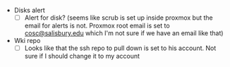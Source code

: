 - Disks alert
	- [ ] Alert for disk? (seems like scrub is set up inside proxmox but the email for alerts is not. Proxmox root email is set to cosc@salisbury.edu which I'm not sure if we have an email like that)
- Wki repo
	- [ ] Looks like that the ssh repo to pull down is set to his account. Not sure if I should change it to my account